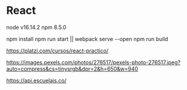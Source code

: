 # React 

node v16.14.2
npm 8.5.0

npm install 
npm run start || webpack serve --open
npm run build

https://platzi.com/cursos/react-practico/

https://images.pexels.com/photos/276517/pexels-photo-276517.jpeg?auto=compress&cs=tinysrgb&dpr=2&h=650&w=940

https://api.escuelajs.co/